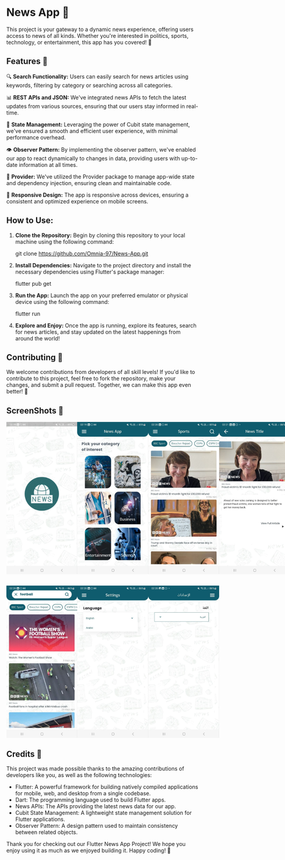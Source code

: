 # News App 📰

This project is your gateway to a dynamic news experience, offering users access to news of all kinds. Whether you're interested in politics, sports, technology, or entertainment, this app has you covered! 🌟

## Features 🚀

🔍 **Search Functionality:** Users can easily search for news articles using keywords, filtering by category or searching across all categories.

📊 **REST APIs and JSON:** We've integrated news APIs to fetch the latest updates from various sources, ensuring that our users stay informed in real-time.

🧩 **State Management:** Leveraging the power of Cubit state management, we've ensured a smooth and efficient user experience, with minimal performance overhead.

👁️ **Observer Pattern:** By implementing the observer pattern, we've enabled our app to react dynamically to changes in data, providing users with up-to-date information at all times.

🔌 **Provider:** We've utilized the Provider package to manage app-wide state and dependency injection, ensuring clean and maintainable code.

📱 **Responsive Design:** The app is responsive across devices, ensuring a consistent and optimized experience on mobile screens.

## How to Use:

1. **Clone the Repository:** Begin by cloning this repository to your local machine using the following command:
   
     git clone https://github.com/Omnia-97/News-App.git

3. **Install Dependencies:** Navigate to the project directory and install the necessary dependencies using Flutter's package manager:

    flutter pub get
   
5. **Run the App:** Launch the app on your preferred emulator or physical device using the following command:
 
     flutter run

7. **Explore and Enjoy:** Once the app is running, explore its features, search for news articles, and stay updated on the latest happenings from around the world!

## Contributing 🤝

We welcome contributions from developers of all skill levels! If you'd like to contribute to this project, feel free to fork the repository, make your changes, and submit a pull request. Together, we can make this app even better! 🚀

## ScreenShots 📸 
<div style="display: flex; justify-content: space-between;">
    <img src="https://github.com/Omnia-97/News-App/blob/master/assets/screen_shots/splash.png" height="400">
    <img src="https://github.com/Omnia-97/News-App/blob/master/assets/screen_shots/home_category.png" height="400">
    <img src="https://github.com/Omnia-97/News-App/blob/master/assets/screen_shots/news_screen.png" height="400">
    <img src="https://github.com/Omnia-97/News-App/blob/master/assets/screen_shots/title_screen.png" height="400">
</div>

<div style="display: flex; justify-content: space-between; margin-top: 30px;">
       <img src="https://github.com/Omnia-97/News-App/blob/master/assets/screen_shots/search.png" height="400">
       <img src="https://github.com/Omnia-97/News-App/blob/master/assets/screen_shots/setting.png" height="400">
       <img src="https://github.com/Omnia-97/News-App/blob/master/assets/screen_shots/setting2.png" height="400">
</div>

## Credits 🙌

This project was made possible thanks to the amazing contributions of developers like you, as well as the following technologies:

- Flutter: A powerful framework for building natively compiled applications for mobile, web, and desktop from a single codebase.
- Dart: The programming language used to build Flutter apps.
- News APIs: The APIs providing the latest news data for our app.
- Cubit State Management: A lightweight state management solution for Flutter applications.
- Observer Pattern: A design pattern used to maintain consistency between related objects.

Thank you for checking out our Flutter News App Project! We hope you enjoy using it as much as we enjoyed building it. Happy coding! 🎉


